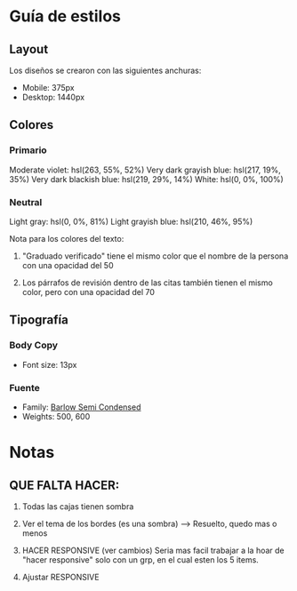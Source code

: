 # Guía de estilos

## Layout

Los diseños se crearon con las siguientes anchuras:

- Mobile: 375px
- Desktop: 1440px

## Colores

### Primario

Moderate violet: hsl(263, 55%, 52%)
Very dark grayish blue: hsl(217, 19%, 35%)
Very dark blackish blue: hsl(219, 29%, 14%)
White: hsl(0, 0%, 100%)

### Neutral

Light gray: hsl(0, 0%, 81%)
Light grayish blue: hsl(210, 46%, 95%)

Nota para los colores del texto:

1. "Graduado verificado" tiene el mismo color que el nombre de la persona con una opacidad del 50

2. Los párrafos de revisión dentro de las citas también tienen el mismo color, pero con una opacidad del 70

## Tipografía

### Body Copy

- Font size: 13px

### Fuente

- Family: [Barlow Semi Condensed](https://fonts.google.com/specimen/Barlow+Semi+Condensed)
- Weights: 500, 600

# Notas 
## QUE FALTA HACER:
1. Todas las cajas tienen sombra 

2. Ver el tema de los bordes (es una sombra)
    --> Resuelto, quedo mas o menos


3. HACER RESPONSIVE (ver cambios)
    Seria mas facil trabajar a la hoar de "hacer responsive" solo con un grp, en el cual esten los 5 items.
    
4. Ajustar RESPONSIVE
